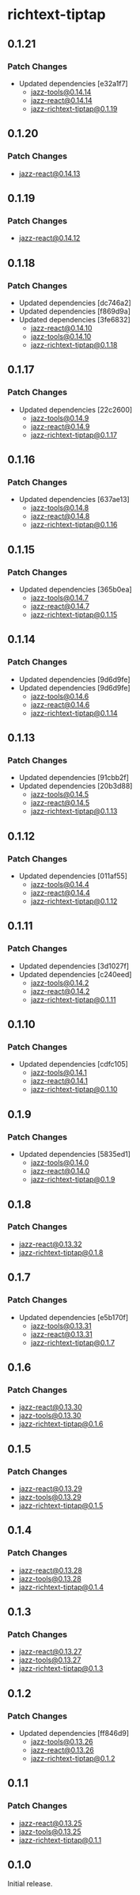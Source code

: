 # richtext-tiptap

## 0.1.21

### Patch Changes

- Updated dependencies [e32a1f7]
  - jazz-tools@0.14.14
  - jazz-react@0.14.14
  - jazz-richtext-tiptap@0.1.19

## 0.1.20

### Patch Changes

- jazz-react@0.14.13

## 0.1.19

### Patch Changes

- jazz-react@0.14.12

## 0.1.18

### Patch Changes

- Updated dependencies [dc746a2]
- Updated dependencies [f869d9a]
- Updated dependencies [3fe6832]
  - jazz-react@0.14.10
  - jazz-tools@0.14.10
  - jazz-richtext-tiptap@0.1.18

## 0.1.17

### Patch Changes

- Updated dependencies [22c2600]
  - jazz-tools@0.14.9
  - jazz-react@0.14.9
  - jazz-richtext-tiptap@0.1.17

## 0.1.16

### Patch Changes

- Updated dependencies [637ae13]
  - jazz-tools@0.14.8
  - jazz-react@0.14.8
  - jazz-richtext-tiptap@0.1.16

## 0.1.15

### Patch Changes

- Updated dependencies [365b0ea]
  - jazz-tools@0.14.7
  - jazz-react@0.14.7
  - jazz-richtext-tiptap@0.1.15

## 0.1.14

### Patch Changes

- Updated dependencies [9d6d9fe]
- Updated dependencies [9d6d9fe]
  - jazz-tools@0.14.6
  - jazz-react@0.14.6
  - jazz-richtext-tiptap@0.1.14

## 0.1.13

### Patch Changes

- Updated dependencies [91cbb2f]
- Updated dependencies [20b3d88]
  - jazz-tools@0.14.5
  - jazz-react@0.14.5
  - jazz-richtext-tiptap@0.1.13

## 0.1.12

### Patch Changes

- Updated dependencies [011af55]
  - jazz-tools@0.14.4
  - jazz-react@0.14.4
  - jazz-richtext-tiptap@0.1.12

## 0.1.11

### Patch Changes

- Updated dependencies [3d1027f]
- Updated dependencies [c240eed]
  - jazz-tools@0.14.2
  - jazz-react@0.14.2
  - jazz-richtext-tiptap@0.1.11

## 0.1.10

### Patch Changes

- Updated dependencies [cdfc105]
  - jazz-tools@0.14.1
  - jazz-react@0.14.1
  - jazz-richtext-tiptap@0.1.10

## 0.1.9

### Patch Changes

- Updated dependencies [5835ed1]
  - jazz-tools@0.14.0
  - jazz-react@0.14.0
  - jazz-richtext-tiptap@0.1.9

## 0.1.8

### Patch Changes

- jazz-react@0.13.32
- jazz-richtext-tiptap@0.1.8

## 0.1.7

### Patch Changes

- Updated dependencies [e5b170f]
  - jazz-tools@0.13.31
  - jazz-react@0.13.31
  - jazz-richtext-tiptap@0.1.7

## 0.1.6

### Patch Changes

- jazz-react@0.13.30
- jazz-tools@0.13.30
- jazz-richtext-tiptap@0.1.6

## 0.1.5

### Patch Changes

- jazz-react@0.13.29
- jazz-tools@0.13.29
- jazz-richtext-tiptap@0.1.5

## 0.1.4

### Patch Changes

- jazz-react@0.13.28
- jazz-tools@0.13.28
- jazz-richtext-tiptap@0.1.4

## 0.1.3

### Patch Changes

- jazz-react@0.13.27
- jazz-tools@0.13.27
- jazz-richtext-tiptap@0.1.3

## 0.1.2

### Patch Changes

- Updated dependencies [ff846d9]
  - jazz-tools@0.13.26
  - jazz-react@0.13.26
  - jazz-richtext-tiptap@0.1.2

## 0.1.1

### Patch Changes

- jazz-react@0.13.25
- jazz-tools@0.13.25
- jazz-richtext-tiptap@0.1.1

## 0.1.0

Initial release.
